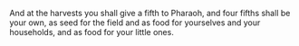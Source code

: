 And at the harvests you shall give a fifth to Pharaoh, and four fifths shall be your own, as seed for the field and as food for yourselves and your households, and as food for your little ones.

